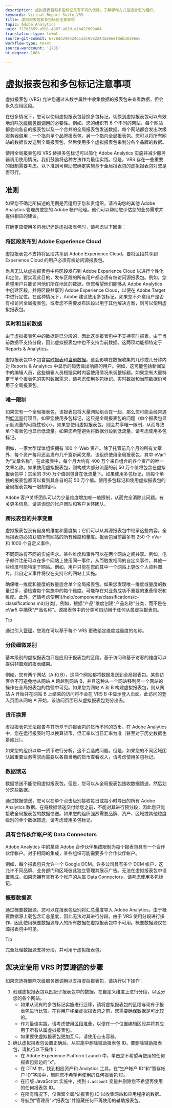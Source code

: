 ```yaml
---
description: 虚拟报表包和多包标记具有不同的优势。了解哪种方式最适合您的组织。
keywords: Virtual Report Suite,VRS
title: 虚拟报表包和多包标记注意事项
topic: Adobe Analytics
uuid: f17d3659-a5b1-4807-a01d-a1b422009a64
translation-type: tm+mt
source-git-commit: 6778dd290424651dc959224daa0eef8ebd8196e5
workflow-type: tm+mt
source-wordcount: '1735'
ht-degree: 100%

---
```



# 虚拟报表包和多包标记注意事项

虚拟报表包 (VRS) 允许您通过从数字属性中收集数据的报表包来查看数据，但会永久应用区段。

在很多情况下，您可以使用虚拟报表包替换多包标记。切换到虚拟报表包可以有效地消除[次级服务器调用](/help/admin/c-server-call-usage/overage-overview.md)的必要性。例如，您的组织有 6 个不同的网站，每个网站都会向各自的报表包以及一个合并的全局报表包发送数据。每个网站都会发出次级服务器调用；一个指向单个品牌报表包，另一个指向全局报表包。您可以将所有网站的数据仅发送到全局报表包，然后使用多个虚拟报表包来划分各个品牌的数据。

使用全局报表包和 VRS 替换多包标记可以简化 Adobe Analytics 实施并减少服务器调用使用情况，我们鼓励将这种方法作为最佳实践。但是，VRS 存在一些重要的限制需要考虑。以下准则可帮助您确定实施基于全局报表包的虚拟报表包对您是否可行。

## 准则

如果您不确定所描述的用例是否适用于您和贵组织，请咨询您的其他 Adobe Analytics 管理员或您的 Adobe 帐户经理。他们可以帮助您评估您的业务需求并提供相应的建议。

在确定应使用多包标记还是虚拟报表包时，请考虑以下因素：

### 将区段发布到 Adobe Experience Cloud

虚拟报表包不支持将区段共享到 Adobe Experience Cloud。要将区段共享到 Experience Cloud 的用户必须有权访问源报表包。

尚且无法从虚拟报表包中将区段发布到 Adobe Experience Cloud 以进行个性化和定位。要实现此目的，发布区段的所有用户都必须有权访问源报表包。例如，您希望用户只能访问他们所在地区的数据，但您希望他们能够从 Adobe Analytics 中创建区段，并将区段共享到 Adobe Experience Cloud，以便在 Adobe Target 中进行定位。在这种情况下，Adobe 建议使用多包标记。如果您不介意用户是否有权访问全局报表包，或者您不需要发布区段以用于其他解决方案，则可以使用虚拟报表包。

### 实时和当前数据

由于虚拟报表包中的数据是已分段的，因此这类报表包中不支持实时报表。由于当前数据不支持分段，因此虚拟报表包中也不支持当前数据。这两项功能都特定于 Reports &amp; Analytics。

虚拟报表包中不包含[实时报表](/help/admin/admin/realtime/t-realtime-admin.md)和[当前数据](/help/technotes/latency.md)。这会影响在数据收集的几秒或几分钟内对 Reports &amp; Analytics 中显示的趋势做出响应的用户。例如，这可能包括新闻室中的编辑人员，这些编辑人员根据实时内容使用情况来调整标题。如果您有大量特定于单个报表包的实时数据需求，请考虑使用多包标记。实时数据和当前数据仍可用于全局报表包。

### 唯一限制

如果您有一个全局报表包，该报表包将大量网站组合在一起，那么您可能会经常遇到[低流量](/help/technotes/low-traffic.md)行项目。如果您使用多包标记，这只是全局报表包的问题（单个报表包显示低流量的可能性较小）。如果您使用虚拟报表包，则会共享唯一限制，从而导致单个报表包也显示低流量。如果您希望避免将数据分段到低流量，请考虑使用多包标记。

例如，一家大型媒体组织拥有 100 个 Web 资产。除了托管前几个月的所有文章外，每个资产每月还会发布几千篇新闻文章。该组织使用全局报表包，其中 eVar1 为“文章名称”。在此报表中，每个月大约有 400 万个来自组合的各个资产的唯一文章名称。如果使用虚拟报表包，则构成大部分流量的前 50 万个值将包含在虚拟报表包中；其余的 350 万个值则包含在低流量下。如果使用多包标记，则每个单独的报表包都可以看到其各自的前 50 万个值。使用多包标记和使用虚拟报表包的全局报表包唯一限制相同。

Adobe 客户关怀团队可以为少量维度增加唯一值限制，从而完全消除此问题。有关更多信息，请咨询您的帐户团队和客户关怀团队。

### 跨报表包的共享变量

虚拟报表包没有自身的维度和量度集；它们可以从其源报表包中继承这些内容。全局报表包必须获取所有网站的所有维度和量度。报表包当前最多有 250 个 eVar 和 1000 个自定义事件。

不同网站有不同的实施需求。某些维度和事件可以在两个网站之间共享。例如，电子邮件注册可以在多个网站上使用同一事件，从而触发相同的自定义事件。其他一些维度可能特定于网站。例如，用户只能在您的其中一个网站上更改个人资料图片。此自定义事件将仅在支持它的网站上实施。

确保唯一维度和量度的数量适合单个全局报表包。如果您发现唯一维度或量度的数量过多，请检查每个实施中的每个维度。可能存在对业务成功不重要的重叠情况和维度。此外，还请考虑使用](/help/components/classifications/c-classifications.md)分类[。例如，根据“产品”维度创建“产品名称”分类，而不是在 eVar5 中捕获“产品名称”。源报表包中的分类可自动用于任何从属虚拟报表包。

>[!TIP]
>
> 通过引入[管理](/help/analyze/analysis-workspace/curate-share/curate.md)，您现在可以基于每个 VRS 更改给定维度或量度的名称。

### 分段细微差别

基本级别的虚拟报表包只是应用于报表包的区段。基于访问和基于访客的维度可以提供非直观的报表结果。

例如，您有两个网站（A 和 B），这两个网站都将数据发送到全局报表包。某些访客会不可避免地从网站 A 跨越到网站 B，并且这种从一个网站移到另一个网站的操作在全局报表包的路径中可见。如果您为网站 A 和 B 构建虚拟报表包，则从网站 A 开始并在网站 B 上结束的访问将不会在 VRS B 中显示登入页面。此访问的登入页面从网站 A 开始，该访问页面已从虚拟报表包划分出去。

### 货币换算

虚拟报表包无法报告与其所基于的报表包的货币不同的货币。在 Adobe Analytics 中，您在运行报表时可以换算货币，但汇率以当日汇率为准（甚至对于历史数据也是如此）。

如果您的组织以单一货币进行分析，这不会造成问题。但是，如果您的不同区域团队因重要业务需求而需要以各自当地的货币查看收入，请考虑使用多包标记。

### 数据馈送

数据馈送不能使用虚拟报表包。但是，您可以从全局报表包接收数据馈送，然后划分这些数据。

通过数据馈送，您可以在单个点击级别接收每日或每小时导出的所有 Adobe Analytics 数据。在将数据馈送交付给您之前，不能对其进行预分段，因此您只能接收全局报表包的数据馈送。如果您的组织强烈需要品牌、资产、区域或其他粒度级别的单个数据馈送，请考虑使用多包标记。

### 具有合作伙伴帐户的 Data Connectors

Adobe Analytics 中的某些 Adobe 合作伙伴集成限制为每个报表包具有一个合作伙伴帐户。对于相同的集成，某些组织可能需要多个合作伙伴帐户。

例如，每个报表包只允许一个 Google DCM。许多公司具有多个 DCM 帐户，这允许不同品牌、业务部门和区域彼此独立管理其展示广告。无法在虚拟报表包中设置集成。如果您拥有具有多个帐户的从属 Data Connectors，请考虑使用多包标记。

### 概要数据源

通过概要数据源，您可以在报表包级别将汇总量度导入 Adobe Analytics。由于概要数据源上载包含汇总量度，因此无法对其进行分段。由于 VRS 使用分段进行操作，因此使用概要数据源导入的所有数据在虚拟报表包中不可用。概要数据源仅在源报表包中可见。

>[!TIP]
>
> 完全处理数据源支持分段，并可用于虚拟报表包。

## 您决定使用 VRS 时要遵循的步骤

如果您选择删除次级服务器调用以支持虚拟报表包，请执行以下操作：

1. 创建虚拟报表包以匹配子报表包中的数据。在自定义维度上进行分段，以区分您的各个网站。
   * 如果从现有的多包标记实施进行迁移，请将虚拟报表包的区段与现有子报表包进行比较。在将用户移至虚拟报表包之前，您需要确保数据是可比较的。
   * 作为最佳实践，请考虑使用[区段堆叠](/help/components/c-segmentation/c-segmentation-workflow/seg-build.md)，以便在一个位置编辑区段并将其应用于所有从属虚拟报表包。
   * 如果要使虚拟报表包更加互斥，请使用点击容器。
2. 确认虚拟报表包设置正确后，从实施中删除辅助报表包 ID。要删除辅助报表包，请执行以下操作：
   * 在 Adobe Experience Platform Launch 中，单击您不希望再使用的任何报表包旁边的“x”。
   * 在 DTM 中，找到相应资产和 Analytics 工具。在“生产帐户 ID”和“暂存帐户 ID”字段中，删除您不希望再使用的任何报表包 ID。
   * 在旧版 JavaScript 实施中，找到 `s.account` 变量并删除您不希望再使用的任何报表包 ID。
   * 在所有情况下，仅保留全局/父报表包 ID 以收集网站和应用程序的数据。
   * 导航到“管理员”>“报表包”并隐藏任何不再使用的辅助报表包。
